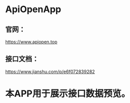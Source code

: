 # ApiOpenApp
## 官网：
https://www.apiopen.top
## 接口文档：
https://www.jianshu.com/p/e6f072839282

# 本APP用于展示接口数据预览。
